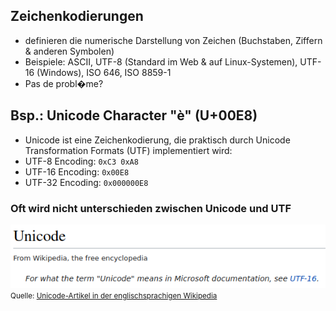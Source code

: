 ## Zeichenkodierungen 
* definieren die numerische Darstellung von Zeichen (Buchstaben, Ziffern & anderen
Symbolen)
* Beispiele: ASCII, UTF-8 (Standard im Web & auf Linux-Systemen), UTF-16 (Windows), ISO 646, ISO 8859-1
* Pas de probl�me?
## Bsp.: Unicode Character "è" (U+00E8)
* Unicode ist eine Zeichenkodierung, die praktisch durch Unicode Transformation Formats (UTF) implementiert wird:
* UTF-8 Encoding: `0xC3 0xA8`
* UTF-16 Encoding: `0x00E8`
* UTF-32 Encoding: `0x000000E8`
### Oft wird nicht unterschieden zwischen Unicode und UTF
![unicode-and-windows.png](../assets/unicode-and-windows_1633466337900_0.png)
<small>Quelle: <a href="https://en.wikipedia.org/wiki/Unicode">Unicode-Artikel in der englischsprachigen Wikipedia<a/></small>